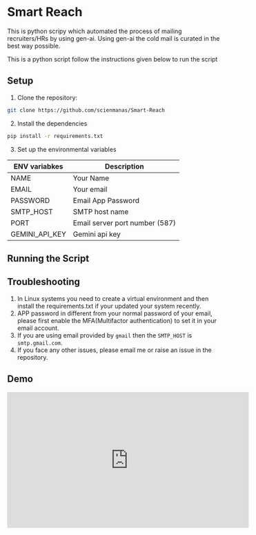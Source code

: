 # Smart Reach

This is python scripy which automated the process of mailing recruiters/HRs by using gen-ai. Using gen-ai the cold mail is curated in the best way possible.

This is a python script follow the instructions given below to run the script

## Setup

1. Clone the repository:

```bash
git clone https://github.com/scienmanas/Smart-Reach
```

2. Install the dependencies

```bash
pip install -r requirements.txt
```

3. Set up the environmental variables

| ENV variabkes  | Description                    |
| -------------- | ------------------------------ |
| NAME           | Your Name                      |
| EMAIL          | Your email                     |
| PASSWORD       | Email App Password             |
| SMTP_HOST      | SMTP host name                 |
| PORT           | Email server port number (587) |
| GEMINI_API_KEY | Gemini api key                 |

## Running the Script


## Troubleshooting

1. In Linux systems you need to create a virtual environment and then install the requirements.txt if your updated your system recently.
2. APP password in different from your normal password of your email, please first enable the MFA(Multifactor authentication) to set it in your email account.
3. If you are using email provided by `gmail` then the `SMTP_HOST` is `smtp.gmail.com`.
4. If you face any other issues, please email me or raise an issue in the repository.

## Demo

<iframe width="560" height="315" src="https://www.youtube.com/embed/hxg3AhYs-7I?si=VnJrhb_I78Ai-VxO" title="YouTube video player" frameborder="0" allow="accelerometer; autoplay; clipboard-write; encrypted-media; gyroscope; picture-in-picture; web-share" referrerpolicy="strict-origin-when-cross-origin" allowfullscreen></iframe>